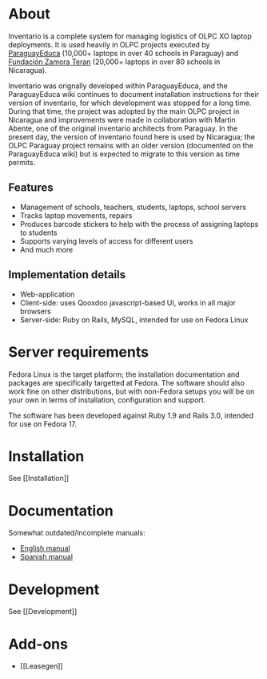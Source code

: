 # About

Inventario is a complete system for managing logistics of OLPC XO laptop deployments. It is used heavily in OLPC projects executed by [ParaguayEduca](http://www.paraguayeduca.org/) (10,000+ laptops in over 40 schools in Paraguay) and [Fundación Zamora Teran](http://www.fundacionzt.org/) (20,000+ laptops in over 80 schools in Nicaragua).

Inventario was orignally developed within ParaguayEduca, and the ParaguayEduca wiki continues to document installation instructions for their version of inventario, for which development was stopped for a long time. During that time, the project was adopted by the main OLPC project in Nicaragua and improvements were made in collaboration with Martin Abente, one of the original inventario architects from Paraguay. In the present day, the version of inventario found here is used by Nicaragua; the OLPC Paraguay project remains with an older version (documented on the ParaguayEduca wiki) but is expected to migrate to this version as time permits.

## Features
* Management of schools, teachers, students, laptops, school servers
* Tracks laptop movements, repairs
* Produces barcode stickers to help with the process of assigning laptops to students
* Supports varying levels of access for different users
* And much more

## Implementation details
* Web-application
* Client-side: uses Qooxdoo javascript-based UI, works in all major browsers
* Server-side: Ruby on Rails, MySQL, intended for use on Fedora Linux

# Server requirements

Fedora Linux is the target platform; the installation documentation and packages are specifically targetted at Fedora. The software should also work fine on other distributions, but with non-Fedora setups you will be on your own in terms of installation, configuration and support.

The software has been developed against Ruby 1.9 and Rails 3.0, intended for use on Fedora 17.

# Installation

See [[Installation]]

# Documentation

Somewhat outdated/incomplete manuals:

* [English manual](http://wiki.paraguayeduca.org/index.php/Inventario_manual/en)
* [Spanish manual](http://wiki.paraguayeduca.org/index.php/Inventario_manual)

# Development

See [[Development]]

# Add-ons

* [[Leasegen]]